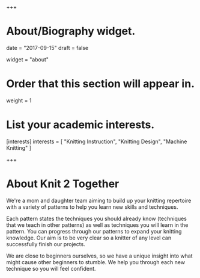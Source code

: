 +++
# About/Biography widget.

date = "2017-09-15"
draft = false

widget = "about"

# Order that this section will appear in.
weight = 1

# List your academic interests.
[interests]
  interests = [
    "Knitting Instruction",
    "Knitting Design",
    "Machine Knitting"
  ]
 
+++

# About Knit 2 Together

We're a mom and daughter team aiming to build up your knitting repertoire with a variety of patterns to help you learn new skills and techniques.

Each pattern states the techniques you should already know (techniques that we teach in other patterns) as well as techniques you will learn in the pattern. You can progress through our patterns to expand your knitting knowledge. Our aim is to be very clear so a knitter of any level can successfully finish our projects.

We are close to beginners ourselves, so we have a unique insight into what might cause other beginners to stumble. We help you through each new technique so you will feel confident.

